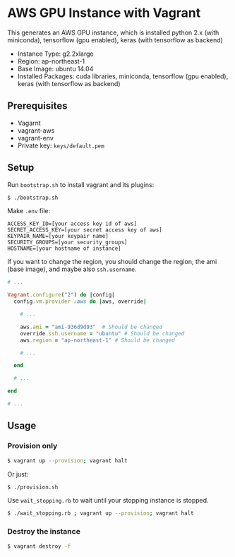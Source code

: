 # AWS GPU Instance with Vagrant

This generates an AWS GPU instance, which is installed python 2.x (with miniconda), tensorflow (gpu enabled), keras (with tensorflow as backend)

* Instance Type: g2.2xlarge
* Region: ap-northeast-1
* Base Image: ubuntu 14.04
* Installed Packages: cuda libraries, miniconda, tensorflow (gpu enabled), keras (with tensorflow as backend)

## Prerequisites

* Vagarnt
* vagrant-aws
* vagrant-env
* Private key: `keys/default.pem`

## Setup

Run `bootstrap.sh` to install vagrant and its plugins:

```sh
$ ./bootstrap.sh
```

Make `.env` file:

```
ACCESS_KEY_ID=[your access key id of aws]
SECRET_ACCESS_KEY=[your secret access key of aws]
KEYPAIR_NAME=[your keypair name]
SECURITY_GROUPS=[your security_groups]
HOSTNAME=[your hostname of instance]
```

If you want to change the region, you should change the region, the ami (base image), and maybe also `ssh.username`.

```ruby
# ...

Vagrant.configure("2") do |config|
  config.vm.provider :aws do |aws, override|

    # ...

    aws.ami = "ami-936d9d93"  # Should be changed
    override.ssh.username = "ubuntu" # Should be changed
    aws.region = "ap-northeast-1" # Should be changed

    # ...

  end

  # ...

end

# ...
```

## Usage

### Provision only

```sh
$ vagrant up --provision; vagrant halt
```

Or just:

```sh
$ ./provision.sh
```

Use `wait_stopping.rb` to wait until your stopping instance is stopped.

```sh
$ ./wait_stopping.rb ; vagrant up --provision; vagrant halt
```

### Destroy the instance

```sh
$ vagrant destroy -f
```
